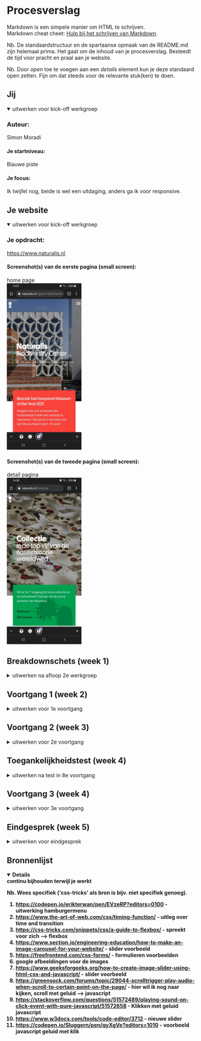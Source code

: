 # Procesverslag
Markdown is een simpele manier om HTML te schrijven.  
Markdown cheat cheet: [Hulp bij het schrijven van Markdown](https://github.com/adam-p/markdown-here/wiki/Markdown-Cheatsheet).

Nb. De standaardstructuur en de spartaanse opmaak van de README.md zijn helemaal prima. Het gaat om de inhoud van je procesverslag. Besteedt de tijd voor pracht en praal aan je website.

Nb. Door *open* toe te voegen aan een *details* element kun je deze standaard open zetten. Fijn om dat steeds voor de relevante stuk(ken) te doen.





## Jij

<details open>
<summary>uitwerken voor kick-off werkgroep</summary>

### Auteur:
Simon Moradi

#### Je startniveau:
Blauwe piste

#### Je focus:
Ik twijfel nog, beide is wel een uitdaging, anders ga ik voor responsive.
 
</details>





## Je website

<details open>
<summary>uitwerken voor kick-off werkgroep</summary>

### Je opdracht:
https://www.naturalis.nl
 
#### Screenshot(s) van de eerste pagina (small screen): 
home page  
<img src="images/naturalis1.jpg" width="200px" alt="home page">

#### Screenshot(s) van de tweede pagina (small screen):
detail pagina  
<img src="images/naturalis2.jpg" width="200px" alt="andere pagina">
 
</details>





## Breakdownschets (week 1)

<details>
<summary>uitwerken na afloop 2e werkgroep</summary>

### de hele pagina: 
<img src="images/Breakdownschets_pagina1_volledig.jpg" width="375px" alt="breakdown van de hele pagina">

### dynamisch deel (bijv menu): 
<img src="images/screenshot_hamburgermenu.png" width="375px" alt="breakdown van een dynamisch deel">

### wellicht nog een dynamisch deel (bijv filter): 
<img src="images/screenshot_hamburgermenu_uitgeklapt.png" width="375px" alt="breakdown van nog een dynamisch deel">

</details>





## Voortgang 1 (week 2)

<details>
<summary>uitwerken voor 1e voortgang</summary>

### Stand van zaken
Ik was goed op weg met mijn code. Ik heb goede feedback gekregen en deze gelijk verwerkt in mijn code. Ik ging enthousiast het weekend in!


### Agenda voor meeting
samen met je groepje opstellen

| student 1      | student 2          | student 3    | student 4        |
| ---            | ---                | ---          | ---              |
| dit bespreken  | en dit             | en ik dit    | en dan ik dat    |
| en dat ook nog | dit als er tijd is | nog een punt | dit wil ik zeker |
| ...            | ...                | ...          | ...              |


### Verslag van meeting
hier na afloop snel de uitkomsten van de meeting vastleggen

- Kijk naar de headings of deze goed genest zijn
- Een class op de gehele section zetten, dat is handiger
- Span! opzoeken wat dat is en deze op de Headings zetten die ik wil flex directen
- Probeer consistent te zijn in je eenheden gebruik, dus niet .em .px en % maar alleen % bijvoorbeeld
- Slideshow erin zetten
- Kijk naar het hamburgermenu

</details>





## Voortgang 2 (week 3)

<details>
<summary>uitwerken voor 2e voortgang</summary>

### Stand van zaken
Ik heb deze voortgang helaas gemist wegens omstandigheden, maar ben hier best goed bovenop gekomen door vervolgens vragen te stellen waar nodig was.


### Agenda voor meeting
samen met je groepje opstellen

| student 1      | student 2          | student 3    | student 4        |
| ---            | ---                | ---          | ---              |
| dit bespreken  | en dit             | en ik dit    | en dan ik dat    |
| en dat ook nog | dit als er tijd is | nog een punt | dit wil ik zeker |
| ...            | ...                | ...          | ...              |


### Verslag van meeting
hier na afloop snel de uitkomsten van de meeting vastleggen

- punt 1
- punt 2
- nog een punt
- ...

</details>





## Toegankelijkheidstest (week 4)

<details>
<summary>uitwerken na test in 8e voortgang</summary>

### Bevindingen
Lijst met je bevindingen die in de test naar voren kwamen:
 Dit was een super leuke les! WE gingen testen met brillen en shock pads waardoor je disabled werd haha, vet leuk!
 
 Goed dan nu de bevindingen, het was wel lastig om het te bedienen met trillende handen of slecht zicht.
 
 De screen reader ging goed door de site heen, die las alles op en zelfs zonder te kijken zou ik uit de screen reader kunnen ophalen 
 hoe de site eruit ziet en hoe hij werkt

#### Bevinding bril met kleine puntjes in het midden.

 - Het menu is moeilijk te zien
 - de leesbaarheid is wel oke, doordat het contrast redelijk goed is.

#### Bevinding beperking, elastiek om je hand 

 - Ik kon helemaal niks joh, ik klikte overal op en de mousepad was niet te bedienen
 - Ik zou het in dit geval met de tabtoets doen/navigeren


#### Bevindingen shockpads 

 - Dit was niet te doen, ik kon mijn hand nergens stil houden en ben niet niet eens tot het tweede artikel gekomen
 - Hier is de beste optie een screen reader voor


#### Bevinding snel afgeleidt. 

 - Ik kwam nergens, het doel was ga naar de tickets pagina
 - Ik was te druk bezig met het bedienen van de ballon boven het hoofd

</details>





## Voortgang 3 (week 4)

<details>
<summary>uitwerken voor 3e voortgang</summary>

### Stand van zaken

 Tijdens het gesprek kwam vooral naar voren dat ik goed moest kijken naar het nesten van de elementen. Verder vond ik het erg jammer dan de studentassistent
 op school was en hierdoor veel afgeleidt werdt. Ik was ook als laatste dus heb voor mijn gevoel wat meer algemene feedback ontvangen


### Agenda voor meeting
samen met je groepje opstellen

| student 1      | student 2          | student 3    | student 4        |
| ---            | ---                | ---          | ---              |
| dit bespreken  | en dit             | en ik dit    | en dan ik dat    |
| en dat ook nog | dit als er tijd is | nog een punt | dit wil ik zeker |
| ...            | ...                | ...          | ...              |


### Verslag van meeting
hier na afloop snel de uitkomsten van de meeting vastleggen

- Gebruik comments voor leesbaarheid
- Geef betekenis volle namen aan id en classes
- Li moet in ul
- Een section moet als direct child een headeing, gebruik article instead
- Gerbuik minder classes
- Kijk naar de consistentie in eenheden in je css

</details>





## Eindgesprek (week 5)

<details>
<summary>uitwerken voor eindgesprek</summary>

### Stand van zaken
Ik was niet helemaal goed voorbereid op dit gesprek eerlijk gezegd, ik had het wel af maar ik heb het een beetje gehaast afgerond allemaal.
Mijn github was 1 grote bende en me code ook. Ik heb het wel als een fijn gesprek ervaren en dit gesprek heeft mij juist op het goede
pad gestuurd. Ik kreeg een waslijst aan feedback en verbeterpunten. Hier ben ik vervolgens mee aan de slag gegaan. Ik ben momenteel erg trots op het eindresultaat!
 
Hieronder een paar punten vanuit de feedback:
 
 -Hamburgermneu is niet toegankelijk, niet tabbaar, waarom geen humpty?
- Elementen schalen niet goed mee, is alleen iphone 6-7-8 (of X, niet responsive iig)
- background images zijn niet gecentreerd (pijlen), vogels schalen raar mee
- CSS variabelen ontbreken
- classnames met rare namen, probeer ze te vermijden
- <b> tags, geen <strong>? waarom niet
- JS in je HTML, die onClick() moet element.addEventListener zijn he,
- geen <br>, gebruik spannetjes.
- geen label voor inputs
- Footer bevat een lijst, maar is een groep <a>'s
- repository is een beetje een bende, probeer het even met een student assistent opnieuw in te richten
 

### Screenshot(s)

hier screenshot(s) van je eindresultaat

 <img src="images/resultaat code.png" width="375px" alt="code">
 
 <img src="images/Eindresultaat 3.png" width="375px" alt="resultaat">
 
 <img src="images/Eindresultaat 4.png" width="375px" alt="resultaat">
 
 <img src="images/Eindresultaat 2.png" width="375px" alt="resultaat">
 
 <img src="images/Eindresultaat 1.png" width="375px" alt="resultaat">
</details>






## Bronnenlijst

<details open>
<summary>continu bijhouden terwijl je werkt</summary>

Nb. Wees specifiek ('css-tricks' als bron is bijv. niet specifiek genoeg).

1. https://codepen.io/erikterwan/pen/EVzeRP?editors=0100 - uitwerking hamburgermenu
2. https://www.the-art-of-web.com/css/timing-function/  - uitleg over time and transition
3. https://css-tricks.com/snippets/css/a-guide-to-flexbox/ - spreekt voor zich --> flexbox
4. https://www.section.io/engineering-education/how-to-make-an-image-carousel-for-your-website/ - slider voorbeeld
5. https://freefrontend.com/css-forms/ - formulieren voorbeelden 
6. google afbeeldingen voor de images
7. https://www.geeksforgeeks.org/how-to-create-image-slider-using-html-css-and-javascript/ - slider voorbeeld
8. https://greensock.com/forums/topic/29044-scrolltrigger-play-audio-when-scroll-to-certain-point-on-the-page/ - hier wil ik nog naar kijken, scroll met geluid --> javascript
9. https://stackoverflow.com/questions/51572489/playing-sound-on-click-event-with-pure-javascript/51572658 - Klikken met geluid javascript
10. https://www.w3docs.com/tools/code-editor/3712 - nieuwe slider
11. https://codepen.io/Sluggern/pen/qyXgVe?editors=1010 - voorbeeld javascript geluid met klik

</details>
